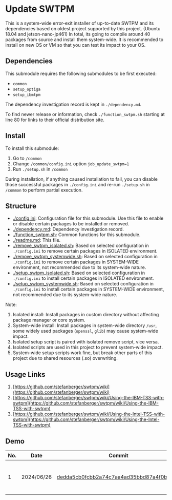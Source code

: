 # Update SWTPM

This is a system-wide error-exit installer of up-to-date SWTPM and its dependencies based on oldest project supported by this project. (Ubuntu 18.04 and jetson-nano-jp461) In total, its going to compile around 40 packages from source and install them system-wide. It is recommended to install on new OS or VM so that you can test its impact to your OS.

## Dependencies

This submodule requires the following submodules to be first executed:
- `common`
- `setup_optiga`
- `setup_ibmtpm`

The dependency investigation record is kept in `./dependency.md`.

To find newer release or information, check `./function_swtpm.sh` starting at line 80 for links to their official distribution site.

## Install

To install this submodule: 
1. Go to `/common`
2. Change `/common/config.ini` option `job_update_swtpm=1`
3. Run `./setup.sh` in `/common`

During installation, if anything caused installation to fail, you can disable those successful packages in `./config.ini` and re-run `./setup.sh` in `/common` to perform partial execution.

## Structure

- [./config.ini](./config.ini): Configuration file for this submodule. Use this file to enable or disable certain packages to be installed or removed.
- [./dependency.md](./dependency.md): Dependency investigation record.
- [./function_swtpm.sh](./function_swtpm.sh): Common functions for this submodule.
- [./readme.md](./readme.md): This file.
- [./remove_swtpm_isolated.sh](./remove_swtpm_isolated.sh): Based on selected configuration in `./config.ini` to remove certain packages in ISOLATED environment.
- [./remove_swtpm_systemwide.sh](./remove_swtpm_systemwide.sh): Based on selected configuration in `./config.ini` to remove certain packages in SYSTEM-WIDE environment, not recommended due to its system-wide nature.
- [./setup_swtpm_isolated.sh](./setup_swtpm_isolated.sh): Based on selected configuration in `./config.ini` to install certain packages in ISOLATED environment.
- [./setup_swtpm_systemwide.sh](./setup_swtpm_systemwide.sh): Based on selected configuration in `./config.ini` to install certain packages in SYSTEM-WIDE environment, not recommended due to its system-wide nature.

Note: 
1. Isolated install: Install packages in custom directory without affecting package manager or core system.
2. System-wide install: Install packages in system-wide directory `/usr`, some widely used packages (`openssl`, `glib`) may cause system-wide impact.
3. Isolated setup script is paired with isolated remove script, vice versa.
4. Isolated scripts are used in this project to prevent system-wide impact.
5. System-wide setup scripts work fine, but break other parts of this project due to shared resources (.so) overwriting.

## Usage Links

1. [https://github.com/stefanberger/swtpm/wiki](https://github.com/stefanberger/swtpm/wiki)
2. [https://github.com/stefanberger/swtpm/wiki/Using-the-IBM-TSS-with-swtpm](https://github.com/stefanberger/swtpm/wiki/Using-the-IBM-TSS-with-swtpm)
3. [https://github.com/stefanberger/swtpm/wiki/Using-the-Intel-TSS-with-swtpm](https://github.com/stefanberger/swtpm/wiki/Using-the-Intel-TSS-with-swtpm)

## Demo

| No. | Date       | Commit                                                                                                                                                 | Detail                                | Demo Video URL                                               |
| -   | -          | -                                                                                                                                                      | -                                     | -                                                            |
| 1   | 2024/06/26 | [dedda5cb0fcbb2a74c7aa4ad35bbd87a4f0b5d00](https://github.com/CYCU-AIoT-System-Lab/TPM_Sharing_Scheme/tree/dedda5cb0fcbb2a74c7aa4ad35bbd87a4f0b5d00)   | Full installation on fresh new VM OS. | [https://youtu.be/fnxFj-HgCnU](https://youtu.be/fnxFj-HgCnU) |
